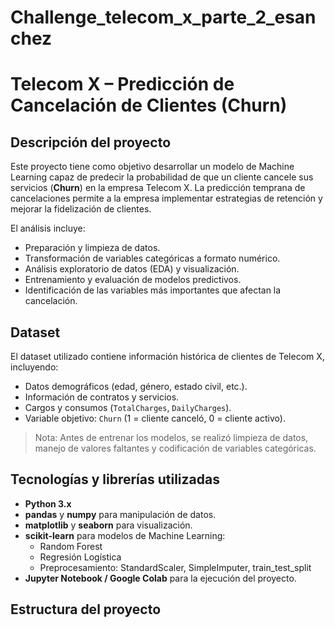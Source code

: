 # Challenge_telecom_x_parte_2_esanchez
# Telecom X – Predicción de Cancelación de Clientes (Churn)

## Descripción del proyecto
Este proyecto tiene como objetivo desarrollar un modelo de Machine Learning capaz de predecir la probabilidad de que un cliente cancele sus servicios (**Churn**) en la empresa Telecom X. La predicción temprana de cancelaciones permite a la empresa implementar estrategias de retención y mejorar la fidelización de clientes.

El análisis incluye:
- Preparación y limpieza de datos.
- Transformación de variables categóricas a formato numérico.
- Análisis exploratorio de datos (EDA) y visualización.
- Entrenamiento y evaluación de modelos predictivos.
- Identificación de las variables más importantes que afectan la cancelación.

## Dataset
El dataset utilizado contiene información histórica de clientes de Telecom X, incluyendo:
- Datos demográficos (edad, género, estado civil, etc.).
- Información de contratos y servicios.
- Cargos y consumos (`TotalCharges`, `DailyCharges`).
- Variable objetivo: `Churn` (1 = cliente canceló, 0 = cliente activo).

> Nota: Antes de entrenar los modelos, se realizó limpieza de datos, manejo de valores faltantes y codificación de variables categóricas.

## Tecnologías y librerías utilizadas
- **Python 3.x**
- **pandas** y **numpy** para manipulación de datos.
- **matplotlib** y **seaborn** para visualización.
- **scikit-learn** para modelos de Machine Learning:
  - Random Forest
  - Regresión Logística
  - Preprocesamiento: StandardScaler, SimpleImputer, train_test_split
- **Jupyter Notebook / Google Colab** para la ejecución del proyecto.

## Estructura del proyecto
